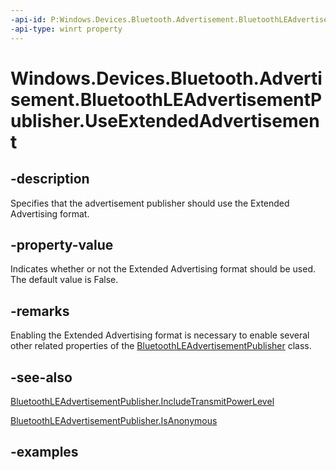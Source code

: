 ```yaml
---
-api-id: P:Windows.Devices.Bluetooth.Advertisement.BluetoothLEAdvertisementPublisher.UseExtendedAdvertisement
-api-type: winrt property
---
```


<!-- Property syntax.
public bool UseExtendedAdvertisement { get;  set; }
-->

# Windows.Devices.Bluetooth.Advertisement.BluetoothLEAdvertisementPublisher.UseExtendedAdvertisement

## -description

Specifies that the advertisement publisher should use the Extended Advertising format.

## -property-value

Indicates whether or not the Extended Advertising format should be used. The default value is False.

## -remarks

Enabling the Extended Advertising format is necessary to enable several other related properties of the [BluetoothLEAdvertisementPublisher](bluetoothleadvertisementpublisher.md) class.

## -see-also
[BluetoothLEAdvertisementPublisher.IncludeTransmitPowerLevel](bluetoothleadvertisementpublisher_includetransmitpowerlevel.md)

[BluetoothLEAdvertisementPublisher.IsAnonymous](bluetoothleadvertisementpublisher_isanonymous.md)

## -examples
